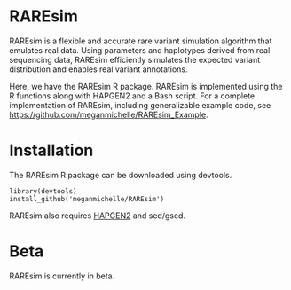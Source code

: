 # RAREsim

RAREsim is a flexible and accurate rare variant simulation algorithm that emulates real data. Using parameters and haplotypes derived from real sequencing data, RAREsim efficiently simulates the expected variant distribution and enables real variant annotations.

Here, we have the RAREsim R package. RAREsim is implemented using the R functions along with HAPGEN2 and a Bash script. For a complete implementation of RAREsim, including  generalizable example code, see https://github.com/meganmichelle/RAREsim_Example.

# Installation

The RAREsim R package can be downloaded using devtools.

```{r}
library(devtools)
install_github('meganmichelle/RAREsim')
```

RAREsim also requires [HAPGEN2](https://mathgen.stats.ox.ac.uk/genetics_software/hapgen/hapgen2.html) and sed/gsed.

# Beta

RAREsim is currently in beta.

